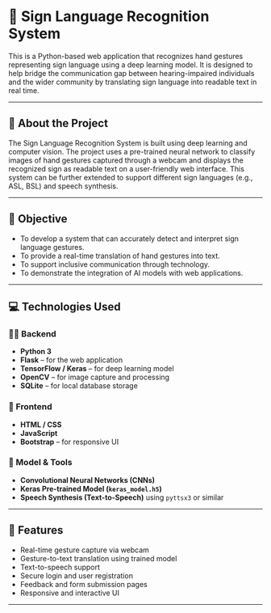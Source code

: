 # 🤟 Sign Language Recognition System

This is a Python-based web application that recognizes hand gestures representing sign language using a deep learning model. It is designed to help bridge the communication gap between hearing-impaired individuals and the wider community by translating sign language into readable text in real time.

---

## 📖 About the Project

The Sign Language Recognition System is built using deep learning and computer vision. The project uses a pre-trained neural network to classify images of hand gestures captured through a webcam and displays the recognized sign as readable text on a user-friendly web interface. This system can be further extended to support different sign languages (e.g., ASL, BSL) and speech synthesis.

---

## 🎯 Objective

- To develop a system that can accurately detect and interpret sign language gestures.
- To provide a real-time translation of hand gestures into text.
- To support inclusive communication through technology.
- To demonstrate the integration of AI models with web applications.

---

## 💻 Technologies Used

### 👨‍💻 Backend
- **Python 3**
- **Flask** – for the web application
- **TensorFlow / Keras** – for deep learning model
- **OpenCV** – for image capture and processing
- **SQLite** – for local database storage

### 🎨 Frontend
- **HTML / CSS**
- **JavaScript**
- **Bootstrap** – for responsive UI

### 🧠 Model & Tools
- **Convolutional Neural Networks (CNNs)**
- **Keras Pre-trained Model (`keras_model.h5`)**
- **Speech Synthesis (Text-to-Speech)** using `pyttsx3` or similar

---

## 🚀 Features

- Real-time gesture capture via webcam
- Gesture-to-text translation using trained model
- Text-to-speech support
- Secure login and user registration
- Feedback and form submission pages
- Responsive and interactive UI

---


